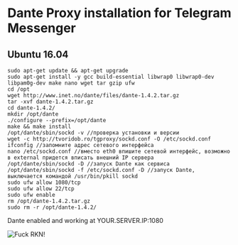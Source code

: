 # Dante Proxy installation for Telegram Messenger

## Ubuntu 16.04

	sudo apt-get update && apt-get upgrade
	sudo apt-get install -y gcc build-essential libwrap0 libwrap0-dev libpam0g-dev make nano wget tar gzip ufw
	cd /opt
	wget http://www.inet.no/dante/files/dante-1.4.2.tar.gz
	tar -xvf dante-1.4.2.tar.gz
	cd dante-1.4.2/
	mkdir /opt/dante
	./configure --prefix=/opt/dante
	make && make install
	/opt/dante/sbin/sockd -v //проверка установки и версии
	wget -c http://tvoridob.ro/tgproxy/sockd.conf -O /etc/sockd.conf
	ifconfig //запомните адрес сетевого интерфейса
	nano /etc/sockd.conf //вместо eth0 впишите сетевой интерфейс, возможно в external придется вписать внешний IP сервера
	/opt/dante/sbin/sockd -D //запуск Dante как сервиса
	/opt/dante/sbin/sockd -f /etc/sockd.conf -D //запуск Dante, выключается командой /usr/bin/pkill sockd
	sudo ufw allow 1080/tcp
	sudo ufw allow 22/tcp
	sudo ufw enable
	rm /opt/dante-1.4.2.tar.gz
	sudo rm -r /opt/dante-1.4.2/

Dante enabled and working at YOUR.SERVER.IP:1080

![Fuck RKN!](https://img.shields.io/badge/Fuck-RKN-brightgreen.svg)
